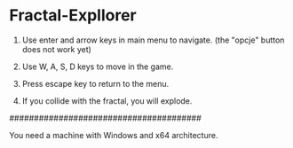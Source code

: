 # Fractal-Expllorer


1. Use enter and arrow keys in main menu to navigate.
(the "opcje" button does not work yet)

2. Use W, A, S, D keys to move in the game.

3. Press escape key to return to the menu.

4. If you collide with the fractal, you will explode.


#######################################

You need a machine with Windows and x64 architecture.
